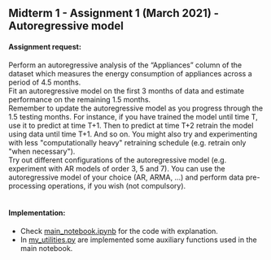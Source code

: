 ## Midterm 1 - Assignment 1 (March 2021) - Autoregressive model
#### Assignment request:
Perform an autoregressive analysis of the “Appliances” column of the dataset which measures the energy consumption of appliances across a period of 4.5 months.<br>
Fit an autoregressive model on the first 3 months of data and estimate performance on the remaining 1.5 months.<br>
Remember to update the autoregressive model as you progress through the 1.5 testing months. For instance, if you have trained the model until time T, use it to predict at time T+1. Then to predict at time T+2 retrain the model using data until time T+1. And so on.<bt>
You might also try and experimenting with less "computationally heavy" retraining schedule (e.g. retrain only "when necessary").<br>
Try out different configurations of the autoregressive model (e.g. experiment with AR models of order 3, 5 and 7). You can use the autoregressive model of your choice (AR, ARMA, ...) and perform data pre-processing operations, if you wish (not compulsory).<br><br>

#### Implementation:
- Check [main_notebook.ipynb](src/main_notebook.ipynb) for the code with explanation.<br>
- In [my_utilities.py](src/my_utilities.py) are implemented some auxiliary functions used in the main notebook.
